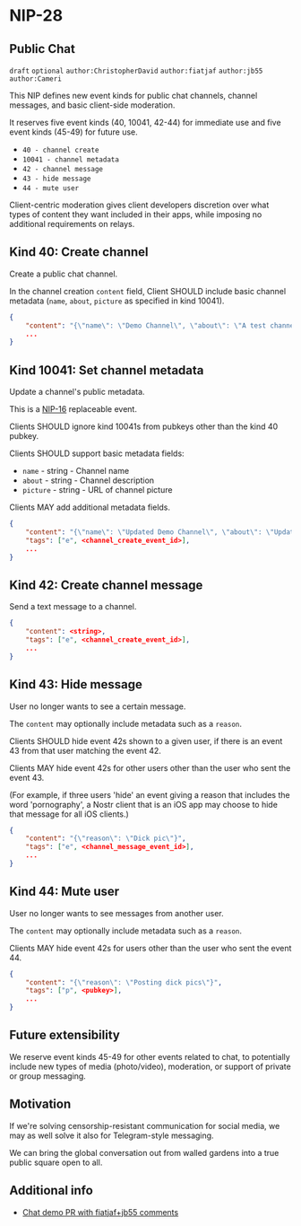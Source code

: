 
NIP-28
======

Public Chat
-----------

`draft` `optional` `author:ChristopherDavid` `author:fiatjaf` `author:jb55` `author:Cameri`

This NIP defines new event kinds for public chat channels, channel messages, and basic client-side moderation.

It reserves five event kinds (40, 10041, 42-44) for immediate use and five event kinds (45-49) for future use.

- `40 - channel create`
- `10041 - channel metadata`
- `42 - channel message`
- `43 - hide message`
- `44 - mute user`

Client-centric moderation gives client developers discretion over what types of content they want included in their apps, while imposing no additional requirements on relays.

## Kind 40: Create channel

Create a public chat channel.

In the channel creation `content` field, Client SHOULD include basic channel metadata (`name`, `about`, `picture` as specified in kind 10041).

```json
{
    "content": "{\"name\": \"Demo Channel\", \"about\": \"A test channel.\", \"picture\": \"https://placekitten.com/200/200\"}",
    ...
}
```


## Kind 10041: Set channel metadata

Update a channel's public metadata.

This is a [NIP-16](16.md) replaceable event.

Clients SHOULD ignore kind 10041s from pubkeys other than the kind 40 pubkey.

Clients SHOULD support basic metadata fields:

- `name` - string - Channel name
- `about` - string - Channel description
- `picture` - string - URL of channel picture

Clients MAY add additional metadata fields.

```json
{
    "content": "{\"name\": \"Updated Demo Channel\", \"about\": \"Updating a test channel.\", \"picture\": \"https://placekitten.com/201/201\"}",,
    "tags": ["e", <channel_create_event_id>],
    ...
}
```


## Kind 42: Create channel message

Send a text message to a channel.

```json
{
    "content": <string>,
    "tags": ["e", <channel_create_event_id>],
    ...
}
```

## Kind 43: Hide message

User no longer wants to see a certain message.

The `content` may optionally include metadata such as a `reason`.

Clients SHOULD hide event 42s shown to a given user, if there is an event 43 from that user matching the event 42.

Clients MAY hide event 42s for other users other than the user who sent the event 43.

(For example, if three users 'hide' an event giving a reason that includes the word 'pornography', a Nostr client that is an iOS app may choose to hide that message for all iOS clients.)

```json
{
    "content": "{\"reason\": \"Dick pic\"}",
    "tags": ["e", <channel_message_event_id>],
    ...
}
```

## Kind 44: Mute user

User no longer wants to see messages from another user.

The `content` may optionally include metadata such as a `reason`.

Clients MAY hide event 42s for users other than the user who sent the event 44.

```json
{
    "content": "{\"reason\": \"Posting dick pics\"}",
    "tags": ["p", <pubkey>],
    ...
}
```

Future extensibility
--------------------

We reserve event kinds 45-49 for other events related to chat, to potentially include new types of media (photo/video), moderation, or support of private or group messaging.


Motivation
----------
If we're solving censorship-resistant communication for social media, we may as well solve it also for Telegram-style messaging.

We can bring the global conversation out from walled gardens into a true public square open to all.


Additional info
---------------

- [Chat demo PR with fiatjaf+jb55 comments](https://github.com/ArcadeCity/arcade/pull/28)
